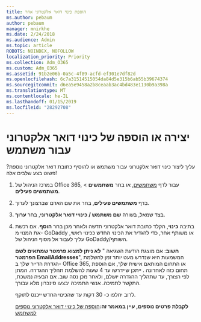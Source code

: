 ```yaml
---
title: הוספת כינוי דואר אלקטרוני אחר
ms.author: pebaum
author: pebaum
manager: mnirkhe
ms.date: 2/24/2018
ms.audience: Admin
ms.topic: article
ROBOTS: NOINDEX, NOFOLLOW
localization_priority: Priority
ms.collection: Adm_O365
ms.custom: Adm_O365
ms.assetid: 91b2e06b-0a5c-4f89-acfd-ef301e7df82d
ms.openlocfilehash: 6c7a31514515054da84d5e315b6ab55b39674374
ms.sourcegitcommit: d6ea5e9458a2b8ceaab3ac4bd483e1130b9a398a
ms.translationtype: MT
ms.contentlocale: he-IL
ms.lasthandoff: 01/15/2019
ms.locfileid: "28292708"
---
```

# <a name="create-or-add-an-email-alias-for-a-user"></a>יצירה או הוספה של כינוי דואר אלקטרוני עבור משתמש

עליך ליצור כינוי דואר אלקטרוני עבור משתמש או להוסיף כתובת דואר אלקטרוני נוספת? פשוט בצע שלבים אלה!
  
1. במרכז הניהול של Office 365, עבור לדף [משתמשים](https://go.microsoft.com/fwlink/p/?linkid=834822), או בחר **משתמשים** \> **משתמשים פעילים**.
    
2. בדף **משתמשים פעילים**, בחר את שם האדם שברצונך לערוך. 
    
3. בצד שמאל, בשורה **שם משתמש / כינויי דואר אלקטרוני**, בחר **ערוך**.
    
4. בתיבה **כינוי**, הקלד כתובת דואר אלקטרוני חדשה ולאחר מכן בחר **הוסף**. אם רכשת את המנוי מ- GoDaddy או משותף אחר, כדי להגדיר את הכינוי החדש ככינוי ראשי, עליך לעבור אל מסוף הניהול של GoDaddy/השותף. 
    
    **חשוב**: אם מוצגת הודעת השגיאה " **לא ניתן למצוא פרמטר שמתאים לשם הפרמטר EmailAddresses**", המשמעות היא שנדרש מעט יותר זמן להשלמת הגדרת הדייר שלך ב- Office 365, או התחום המותאם אישית שלך, אם הוספת תחום כזה לאחרונה . ייתכן שיידרשו עד 4 שעות להשלמת תהליך ההגדרה. המתן לפי הצורך, עד שתהליך ההגדרה יושלם, ולאחר מכן נסה שוב. אם הבעיה נמשכת, התקשר לתמיכה. אנשי התמיכה יבצעו סינכרון מלא עבורך.
    
    לרוב יחלפו כ- 30 דקות עד שהכינוי החדש ייכנס לתוקף.
    
    **לקבלת פרטים נוספים, עיין במאמר זה:**[הוספה של כינויי דואר אלקטרוני נוספים למשתמש](https://support.office.com/article/https://support.office.com/en-US/article/Add-additional-email-aliases-to-a-user-0b0bd900-68b1-4bf5-808b-5d240a7739f4.aspx)
    

